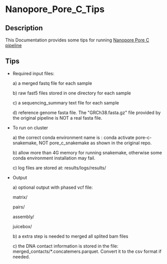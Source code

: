 # Nanopore_Pore_C_Tips
## Description
This Documentation provides some tips for running [Nanopore Pore C pipeline](https://github.com/nanoporetech/Pore-C-Snakemake)
## Tips
* Required input files:

  a) a merged fastq file for each sample
  
  b) raw fast5 files stored in one directory for each sample
  
  c) a sequencing_summary text file for each sample
  
  d) reference genome fasta file. The "GRCh38.fasta.gz" file provided by the original pipeline is NOT a real fasta file. 
  
* To run on cluster

  a) the correct conda environment name is : conda activate pore-c-snakemake, NOT pore_c_snakemake as shown in the original repo.

  b) allow more than 4G memory for running snakemake, otherwise some conda environment installation may fail. 
  
  c) log files are stored at: results/logs/results/
  
* Output

  a) optional output with phased vcf file: 
   
     matrix/
     
     pairs/
     
     assembly/
     
     juicebox/
     
  b) a extra step is needed to merged all splited bam files
   
  c) the DNA contact information is stored in the file: merged_contacts/*.concatemers.parquet. Convert it to the csv format if needed.  
     
  

